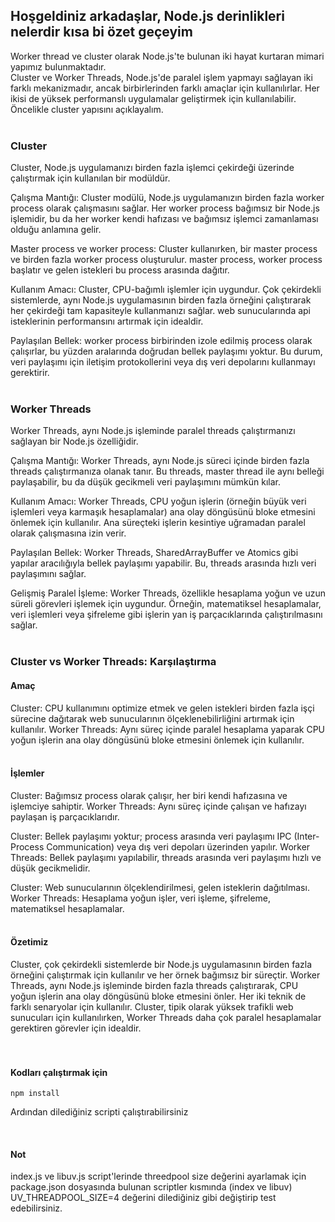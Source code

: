 ## Hoşgeldiniz arkadaşlar, Node.js derinlikleri nelerdir kısa bi özet geçeyim

Worker thread ve cluster olarak Node.js'te bulunan iki hayat kurtaran mimari yapımız bulunmaktadır.
<br>
Cluster ve Worker Threads, Node.js'de paralel işlem yapmayı sağlayan iki farklı mekanizmadır, ancak birbirlerinden farklı amaçlar için kullanılırlar. Her ikisi de yüksek performanslı uygulamalar geliştirmek için kullanılabilir. Öncelikle cluster yapısını açıklayalım.
<br>
<br>

### Cluster

Cluster, Node.js uygulamanızı birden fazla işlemci çekirdeği üzerinde çalıştırmak için kullanılan bir modüldür.

Çalışma Mantığı: Cluster modülü, Node.js uygulamanızın birden fazla worker process olarak çalışmasını sağlar. Her worker process bağımsız bir Node.js işlemidir, bu da her worker kendi hafızası ve bağımsız işlemci zamanlaması olduğu anlamına gelir.

Master process ve worker process: Cluster kullanırken, bir master process ve birden fazla worker process oluşturulur. master process, worker process başlatır ve gelen istekleri bu process arasında dağıtır.

Kullanım Amacı: Cluster, CPU-bağımlı işlemler için uygundur. Çok çekirdekli sistemlerde, aynı Node.js uygulamasının birden fazla örneğini çalıştırarak her çekirdeği tam kapasiteyle kullanmanızı sağlar. web sunucularında api isteklerinin performansını artırmak için idealdir.

Paylaşılan Bellek: worker process birbirinden izole edilmiş process olarak çalışırlar, bu yüzden aralarında doğrudan bellek paylaşımı yoktur. Bu durum, veri paylaşımı için iletişim protokollerini veya dış veri depolarını kullanmayı gerektirir.
<br>
<br>

### Worker Threads

Worker Threads, aynı Node.js işleminde paralel threads çalıştırmanızı sağlayan bir Node.js özelliğidir.

Çalışma Mantığı: Worker Threads, aynı Node.js süreci içinde birden fazla threads çalıştırmanıza olanak tanır. Bu threads, master thread ile aynı belleği paylaşabilir, bu da düşük gecikmeli veri paylaşımını mümkün kılar.

Kullanım Amacı: Worker Threads, CPU yoğun işlerin (örneğin büyük veri işlemleri veya karmaşık hesaplamalar) ana olay döngüsünü bloke etmesini önlemek için kullanılır. Ana süreçteki işlerin kesintiye uğramadan paralel olarak çalışmasına izin verir.

Paylaşılan Bellek: Worker Threads, SharedArrayBuffer ve Atomics gibi yapılar aracılığıyla bellek paylaşımı yapabilir. Bu, threads arasında hızlı veri paylaşımını sağlar.

Gelişmiş Paralel İşleme: Worker Threads, özellikle hesaplama yoğun ve uzun süreli görevleri işlemek için uygundur. Örneğin, matematiksel hesaplamalar, veri işlemleri veya şifreleme gibi işlerin yan iş parçacıklarında çalıştırılmasını sağlar.
<br>
<br>

### Cluster vs Worker Threads: Karşılaştırma

#### Amaç

Cluster: CPU kullanımını optimize etmek ve gelen istekleri birden fazla işçi sürecine dağıtarak web sunucularının ölçeklenebilirliğini artırmak için kullanılır.
Worker Threads: Aynı süreç içinde paralel hesaplama yaparak CPU yoğun işlerin ana olay döngüsünü bloke etmesini önlemek için kullanılır.
<br>
<br>

#### İşlemler

Cluster: Bağımsız process olarak çalışır, her biri kendi hafızasına ve işlemciye sahiptir.
Worker Threads: Aynı süreç içinde çalışan ve hafızayı paylaşan iş parçacıklarıdır.

Cluster: Bellek paylaşımı yoktur; process arasında veri paylaşımı IPC (Inter-Process Communication) veya dış veri depoları üzerinden yapılır.
Worker Threads: Bellek paylaşımı yapılabilir, threads arasında veri paylaşımı hızlı ve düşük gecikmelidir.

Cluster: Web sunucularının ölçeklendirilmesi, gelen isteklerin dağıtılması.
Worker Threads: Hesaplama yoğun işler, veri işleme, şifreleme, matematiksel hesaplamalar.
<br>
<br>

#### Özetimiz

Cluster, çok çekirdekli sistemlerde bir Node.js uygulamasının birden fazla örneğini çalıştırmak için kullanılır ve her örnek bağımsız bir süreçtir.
Worker Threads, aynı Node.js işleminde birden fazla threads çalıştırarak, CPU yoğun işlerin ana olay döngüsünü bloke etmesini önler.
Her iki teknik de farklı senaryolar için kullanılır. Cluster, tipik olarak yüksek trafikli web sunucuları için kullanılırken, Worker Threads daha çok paralel hesaplamalar gerektiren görevler için idealdir.
<br>
<br>
<br>

#### Kodları çalıştırmak için

```
npm install
```

Ardından dilediğiniz scripti çalıştırabilirsiniz

<br>

#### Not

index.js ve libuv.js script'lerinde threedpool size değerini ayarlamak için package.json dosyasında bulunan scriptler kısmında (index ve libuv) UV_THREADPOOL_SIZE=4 değerini dilediğiniz gibi değiştirip test edebilirsiniz.
